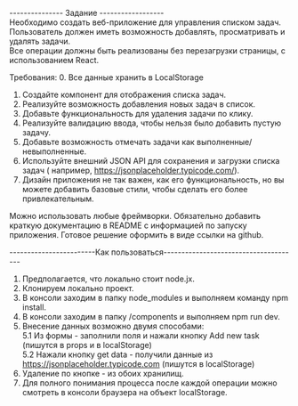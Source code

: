 
--------------- Задание ------------------\
Необходимо создать веб-приложение для управления списком задач. \
Пользователь должен иметь возможность добавлять, просматривать и удалять задачи. \
Все операции должны быть реализованы без перезагрузки страницы, с использованием React.

Требования:
 0. Все данные хранить в LocalStorage 
 1. Создайте компонент для отображения списка задач. 
 2. Реализуйте возможность добавления новых задач в список. 
 3. Добавьте функциональность для удаления задачи по клику. 
 4. Реализуйте валидацию ввода, чтобы нельзя было добавить пустую задачу. 
 5. Добавьте возможность отмечать задачи как выполненные/невыполненные. 
 6. Используйте внешний JSON API для сохранения и загрузки списка задач ( 
    например, https://jsonplaceholder.typicode.com/). 
 7. Дизайн приложения не так важен, как его функциональность, 
    но вы можете добавить базовые стили, чтобы сделать его более привлекательным. 

Можно использовать любые фреймворки. 
Обязательно добавить краткую документацию в README с информацией по запуску приложения.
Готовое решение оформить в виде ссылки на github.


------------------------Как пользоваться--------------------------------------
1. Предполагается, что локально стоит node.jx. 
2. Клонируем локально проект. 
3. В консоли заходим в папку node_modules и выполняем команду npm install. 
4. В консоли заходим в папку /components и выполняем npm run dev. 
5. Внесение данных возможно двумя способами: \
   5.1 Из формы - заполнили поля и нажали кнопку Add new task (пишутся в props и в localStorage) \
   5.2 Нажали кнопку get data - получили данные из https://jsonplaceholder.typicode.com (пишутся в localStorage) 
6. Удаление по кнопке - из обоих хранилищ. 
7. Для полного понимания процесса после каждой операции можно смотреть в консоли браузера на 
   объект localStorage.



